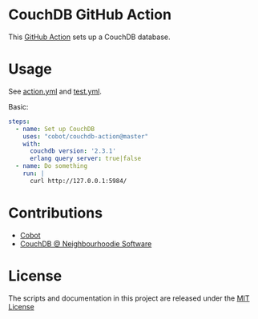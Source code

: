 # CouchDB GitHub Action

This [GitHub Action](https://github.com/features/actions) sets up a CouchDB database.

# Usage

See [action.yml](action.yml) and [test.yml](.github/workflows/test.yml).

Basic:
```yaml
steps:
  - name: Set up CouchDB
    uses: "cobot/couchdb-action@master"
    with:
      couchdb version: '2.3.1'
      erlang query server: true|false
  - name: Do something
    run: |
      curl http://127.0.0.1:5984/

```

# Contributions

- [Cobot](https://www.cobot.me)
- [CouchDB @ Neighbourhoodie Software](https://neighbourhood.ie/couchdb-support/)

# License

The scripts and documentation in this project are released under the [MIT License](LICENSE)
